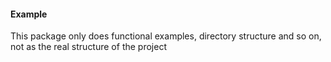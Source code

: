#### Example

This package only does functional examples, directory structure and so on, not as the real structure of the project